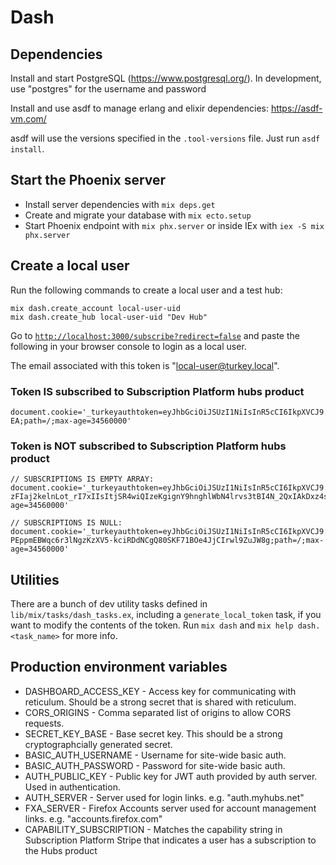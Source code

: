 # Dash

## Dependencies

Install and start PostgreSQL (https://www.postgresql.org/). In development, use "postgres" for the username and password

Install and use asdf to manage erlang and elixir dependencies: https://asdf-vm.com/

asdf will use the versions specified in the `.tool-versions` file. Just run `asdf install`.

## Start the Phoenix server

- Install server dependencies with `mix deps.get`
- Create and migrate your database with `mix ecto.setup`
- Start Phoenix endpoint with `mix phx.server` or inside IEx with `iex -S mix phx.server`

## Create a local user

Run the following commands to create a local user and a test hub:

```
mix dash.create_account local-user-uid
mix dash.create_hub local-user-uid "Dev Hub"
```

Go to [`http://localhost:3000/subscribe?redirect=false`](http://localhost:3000/subscribe?redirect=false) and paste the following in your browser console to login as a local user.

The email associated with this token is "local-user@turkey.local".

### Token IS subscribed to Subscription Platform hubs product

```
document.cookie='_turkeyauthtoken=eyJhbGciOiJSUzI1NiIsInR5cCI6IkpXVCJ9.eyJleHAiOjMyNTAzNjgwMDAwLCJmeGFfZGlzcGxheU5hbWUiOiJMb2NhbCBVc2VyIiwiZnhhX2VtYWlsIjoibG9jYWwtdXNlckB0dXJrZXkubG9jYWwiLCJmeGFfcGljIjoiaHR0cDovL2xvY2FsaG9zdDo0MDAwL2ltYWdlcy9sb2NhbC11c2VyLnN2ZyIsImZ4YV9zdWJzY3JpcHRpb25zIjpbIm1hbmFnZWQtaHVicyJdLCJpYXQiOjE2NjQ2NTkwMDMsInN1YiI6ImxvY2FsLXVzZXItdWlkIn0.LdBgsDoGWdcBQ2SaAJ74DicTJKLLe4XjhesThbUMgUFF4NpmmLBkA9CIqi9yRylwTdNq_DIZ7uIyXL8lGp2-EA;path=/;max-age=34560000'

```

### Token is NOT subscribed to Subscription Platform hubs product

```
// SUBSCRIPTIONS IS EMPTY ARRAY:
document.cookie='_turkeyauthtoken=eyJhbGciOiJSUzI1NiIsInR5cCI6IkpXVCJ9.eyJleHAiOjMyNTAzNjgwMDAwLCJmeGFfZGlzcGxheU5hbWUiOiJMb2NhbCBVc2VyIiwiZnhhX2VtYWlsIjoibG9jYWwtdXNlckB0dXJrZXkubG9jYWwiLCJmeGFfcGljIjoiaHR0cDovL2xvY2FsaG9zdDo0MDAwL2ltYWdlcy9sb2NhbC11c2VyLnN2ZyIsImZ4YV9zdWJzY3JpcHRpb25zIjpbXSwiaWF0IjoxNjY0NjU5MDAzLCJzdWIiOiJsb2NhbC11c2VyLXVpZCJ9.sl8UKlX9-zFIaj2kelnLot_rI7xIIsItjSR4wiQIzeKgignY9hnghlWbN4lrvs3tBI4N_2QxIAkDxz4s_-7V8Q;path=/;max-age=34560000'

// SUBSCRIPTIONS IS NULL:
document.cookie='_turkeyauthtoken=eyJhbGciOiJSUzI1NiIsInR5cCI6IkpXVCJ9.eyJleHAiOjMyNTAzNjgwMDAwLCJmeGFfZGlzcGxheU5hbWUiOiJMb2NhbCBVc2VyIiwiZnhhX2VtYWlsIjoibG9jYWwtdXNlckB0dXJrZXkubG9jYWwiLCJmeGFfcGljIjoiaHR0cDovL2xvY2FsaG9zdDo0MDAwL2ltYWdlcy9sb2NhbC11c2VyLnN2ZyIsImZ4YV9zdWJzY3JpcHRpb25zIjpudWxsLCJpYXQiOjE2NjQ2NTkwMDMsInN1YiI6ImxvY2FsLXVzZXItdWlkIn0.sz713kCl4MghmnwJLi8iKYaICNJ-PEppmEBWqc6r3lNgzKzXV5-kciRDdNCgQ80SKF71BOe4JjCIrwl9ZuJW8g;path=/;max-age=34560000'

```

## Utilities

There are a bunch of dev utility tasks defined in `lib/mix/tasks/dash_tasks.ex`, including a `generate_local_token` task, if you want to modify the contents of the token.
Run `mix dash` and `mix help dash.<task_name>` for more info.

## Production environment variables

- DASHBOARD_ACCESS_KEY - Access key for communicating with reticulum. Should be a strong secret that is shared with reticulum.
- CORS_ORIGINS - Comma separated list of origins to allow CORS requests.
- SECRET_KEY_BASE - Base secret key. This should be a strong cryptographcially generated secret.
- BASIC_AUTH_USERNAME - Username for site-wide basic auth.
- BASIC_AUTH_PASSWORD - Password for site-wide basic auth.
- AUTH_PUBLIC_KEY - Public key for JWT auth provided by auth server. Used in authentication.
- AUTH_SERVER - Server used for login links. e.g. "auth.myhubs.net"
- FXA_SERVER - Firefox Accounts server used for account management links. e.g. "accounts.firefox.com"
- CAPABILITY_SUBSCRIPTION - Matches the capability string in Subscription Platform Stripe that indicates a user has a subscription to the Hubs product
